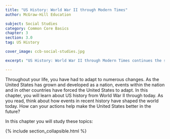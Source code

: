 ```yaml
---
title: "US History: World War II through Modern Times"
author: McGraw-Hill Education

subject: Social Studies
category: Common Core Basics
chapter: 3
section: 3.0
tag: US History

cover_image: ccb-social-studies.jpg

excerpt: "US History: World War II through Modern Times continues the story from the 1940s through the current day."

---
```

Throughout your life, you have had to adapt to numerous changes. As the United States has grown and developed as a nation, events within the nation and in other countries have forced the United States to adapt. In this chapter, you will learn about US history from World War II through today. As you read, think about how events in recent history have shaped the world today. How can your actions help make the United States better in the future?

In this chapter you will study these topics:

{% include section_collapsible.html %}
